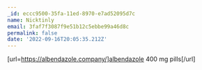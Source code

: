 ```yaml
---
_id: eccc9500-35fa-11ed-8970-e7ad52095d7c
name: Nicktinly
email: 3faf7f3087f9e51b12c5ebbe99a46d8c
permalink: false
date: '2022-09-16T20:05:35.212Z'
---
```

[url=https://albendazole.company/]albendazole 400 mg pills[/url]
